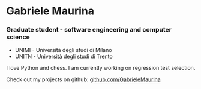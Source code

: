 # Gabriele Maurina

### Graduate student - software engineering and computer science

* UNIMI - Università degli studi di Milano
* UNITN - Università degli studi di Trento

I love Python and chess. I am currently working on regression test selection.

Check out my projects on github: [github.com/GabrieleMaurina](https://github.com/GabrieleMaurina "Github Gabriele Maurina")
